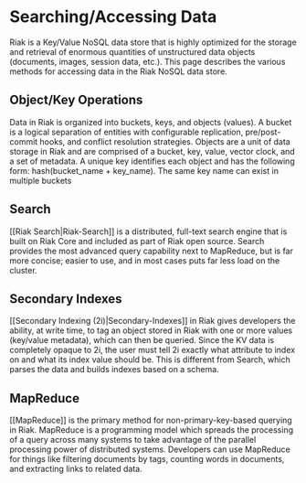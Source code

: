# Searching/Accessing Data

Riak is a Key/Value NoSQL data store that is highly optimized for the storage and retrieval of enormous quantities of unstructured data objects (documents, images, session data, etc.). This page describes the various methods for accessing data in the Riak NoSQL data store.

## Object/Key Operations
Data in Riak is organized into buckets, keys, and objects (values). A bucket is a logical separation of entities with configurable replication, pre/post-commit hooks, and conflict resolution strategies. Objects are a unit of data storage in Riak and are comprised of a bucket, key, value, vector clock, and a set of metadata. A unique key identifies each object and has the following form: hash(bucket_name + key_name). The same key name can exist in multiple buckets

## Search
[[Riak Search|Riak-Search]] is a distributed, full-text search engine that is built on Riak Core and included as part of Riak open source. Search provides the most advanced query capability next to MapReduce, but is far more concise; easier to use, and in most cases puts far less load on the cluster.

## Secondary Indexes
[[Secondary Indexing (2i)|Secondary-Indexes]] in Riak gives developers the ability, at write time, to tag an object stored in Riak with one or more values (key/value metadata), which can then be queried.
Since the KV data is completely opaque to 2i, the user must tell 2i exactly what attribute to index on and what its index value should be. This is different from Search, which parses the data and builds indexes based on a schema.

## MapReduce
[[MapReduce]] is the primary method for non-primary-key-based querying in Riak.  MapReduce is a programming model which spreads the processing of a query across many systems to take advantage of the parallel processing power of distributed systems. Developers can use MapReduce for things like filtering documents by tags, counting words in documents, and extracting links to related data.


